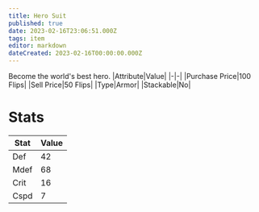 ```yaml
---
title: Hero Suit
published: true
date: 2023-02-16T23:06:51.000Z
tags: item
editor: markdown
dateCreated: 2023-02-16T00:00:00.000Z
---
```


Become the world's best hero.
|Attribute|Value|
|-|-|
|Purchase Price|100 Flips|
|Sell Price|50 Flips|
|Type|Armor|
|Stackable|No|

# Stats
|Stat|Value|
|-|-|
|Def|42|
|Mdef|68|
|Crit|16|
|Cspd|7|
